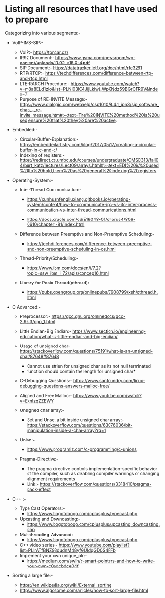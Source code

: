 # Listing all resources that I have used to prepare
Categorizing into various segments:-

* VoIP-IMS-SIP:-
  * VoIP:- https://toncar.cz/
  * IR92 Document:- https://www.gsma.com/newsroom/wp-content/uploads/IR.92-v15.0-4.pdf
  * SIP Document:- https://datatracker.ietf.org/doc/html/rfc3261
  * RTP/RTCP:- https://techdifferences.com/difference-between-rtp-and-rtcp.html
  * LTE-RARCH Procedure:- https://www.youtube.com/watch?v=m8a8ELd1zlo&list=PLNi03lC4JijLkiwj_WpXNdz59BGrCFR9V&index=7
  * Purpose of RE-INVITE Message:- https://www.dialogic.com/webhelp/csp1010/8.4.1_ipn3/sip_software_chap_-_re-invite_message.htm#:~:text=The%20INVITE%20method%20is%20used,ensure%20that%20they%20are%20active.

* Embedded:-
  * Circular-Buffer-Explanation:- https://embeddedartistry.com/blog/2017/05/17/creating-a-circular-buffer-in-c-and-c/
  * Indexing of registers:- https://redirect.cs.umbc.edu/courses/undergraduate/CMSC313/fall04/burt_katz/lectures/Lect09/arrays.html#:~:text=EDI%20is%20used%20to%20hold,them%20as%20general%20indexing%20registers.

* Operating-System:-
  * Inter-Thread Communication:- 
     
     * https://xunhuanfengliuxiang.gitbooks.io/operating-system/content/how-to-communicate-ipc-vs-itc-inter-process-communication-vs-inter-thread-communications.html
    
    * https://docs.oracle.com/cd/E19048-01/chorus4/806-0610/chapter1-81/index.html
   
  * Difference between Preemptive and Non-Preemptive Scheduling:- 
    * https://techdifferences.com/difference-between-preemptive-and-non-preemptive-scheduling-in-os.html
    
  * Thread-Priority/Scheduling:-
     * https://www.ibm.com/docs/en/i/7.2?topic=ssw_ibm_i_72/apis/concep16.html
     
  * Library for Posix-Thread(pthread):-
      * https://pubs.opengroup.org/onlinepubs/7908799/xsh/pthread.h.html

* C Advanced:-
   * Preprocessor:- https://gcc.gnu.org/onlinedocs/gcc-2.95.3/cpp_1.html
   * Little Endian-Big Endian:- https://www.section.io/engineering-education/what-is-little-endian-and-big-endian/
   * Usage of unsigned char- https://stackoverflow.com/questions/75191/what-is-an-unsigned-char/87648#87648
      * Cannot use strlen for unsigned char as its not null terminated
      * function should contain the length for unsigned char*
   * C-Debugging Questions:- https://www.sanfoundry.com/linux-debugging-questions-answers-malloc-free/
   * Aligned and Free Malloc:- https://www.youtube.com/watch?v=EknIzqZZEWY
   * Unsigned char array:-
      * Set and Unset a bit inside unsigned char array:- https://stackoverflow.com/questions/63076036/bit-manipulation-inside-a-char-array?rq=1
   * Union:-
     * https://www.programiz.com/c-programming/c-unions
   
   * Pragma-Directive:-
     * The pragma directive controls implementation-specific behavior of the compiler, such as disabling compiler warnings or changing alignment requirements
     * Link:- https://stackoverflow.com/questions/3318410/pragma-pack-effect   
* C++ :-
    * Type Cast Operators:- 
      * https://www.bogotobogo.com/cplusplus/typecast.php
    * Upcasting and Downcasting:-
      * https://www.bogotobogo.com/cplusplus/upcasting_downcasting.php
    * Multithreading-Advanced:-
      * https://www.bogotobogo.com/cplusplus/typecast.php
    * C++ video series:- https://www.youtube.com/playlist?list=PLlrATfBNZ98dudnM48yfGUldqGD0S4FFb
    * Implement your own unique_ptr:- 
        * https://medium.com/swlh/c-smart-pointers-and-how-to-write-your-own-c0adcbdce04f


* Sorting a large file:-
  * https://en.wikipedia.org/wiki/External_sorting
  * https://www.algosome.com/articles/how-to-sort-large-file.html
